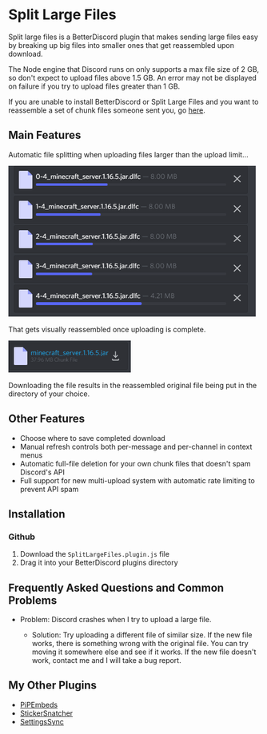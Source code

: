 # Split Large Files
Split large files is a BetterDiscord plugin that makes sending large files easy by breaking up big files into smaller ones that get reassembled upon download. 

The Node engine that Discord runs on only supports a max file size of 2 GB, so don't expect to upload files above 1.5 GB. An error may not be displayed on failure if you try to upload files greater than 1 GB.

If you are unable to install BetterDiscord or Split Large Files and you want to reassemble a set of chunk files someone sent you, go [here](https://imthesquid.github.io/).

## Main Features
Automatic file splitting when uploading files larger than the upload limit...

![File split into multiple chunks](images/chunks.png)

That gets visually reassembled once uploading is complete.

![File visually reassembled into original file](images/visualReassembly.png)

Downloading the file results in the reassembled original file being put in the directory of your choice.

## Other Features
- Choose where to save completed download
- Manual refresh controls both per-message and per-channel in context menus
- Automatic full-file deletion for your own chunk files that doesn't spam Discord's API
- Full support for new multi-upload system with automatic rate limiting to prevent API spam

## Installation
### Github
1. Download the `SplitLargeFiles.plugin.js` file
2. Drag it into your BetterDiscord plugins directory

## Frequently Asked Questions and Common Problems
- Problem: Discord crashes when I try to upload a large file.

  - Solution: Try uploading a different file of similar size. If the new file works, there is something wrong with the original file. You can try moving it somewhere else and see if it works. If the new file doesn't work, contact me and I will take a bug report.

## My Other Plugins
- [PiPEmbeds](https://github.com/ImTheSquid/PiPEmbeds)
- [StickerSnatcher](https://github.com/ImTheSquid/StickerSnatcher)
- [SettingsSync](https://github.com/ImTheSquid/SettingsSync)
